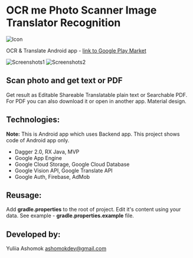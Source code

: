# OCR me Photo Scanner Image Translator Recognition
![Icon](https://s15.postimg.cc/xssd7fcsb/96x96.png)

OCR & Translate Android app - [link to Google Play Market](https://play.google.com/store/apps/details?id=com.ashomok.ocrme)



![Screenshots1](https://s15.postimg.cc/pbsuw9ngb/Screenshot_from_2018-06-01_11-52-58.png)
![Screenshots2](https://s15.postimg.cc/xu2b0nrez/Screenshot_from_2018-06-01_11-53-18.png)

## Scan photo and get text or PDF 

Get result as Editable Shareable Translatable plain text or Searchable PDF.   
For PDF you can also download it or open in another app. 
Material design.

## Technologies:
**Note:** This is Android app which uses Backend app. This project shows code of Android app only. 

*	Dagger 2.0, RX Java, MVP
*	Google App Engine
*	Google Cloud Storage, Google Cloud Database
*	Google Vision API, Google Translate API
*	Google Auth, Firebase, AdMob

## Reusage:
Add **gradle.properties** to the root of project. Edit it's content using your data. See example - **gradle.properties.example** file. 

## Developed by:

Yuliia Ashomok ashomokdev@gmail.com



